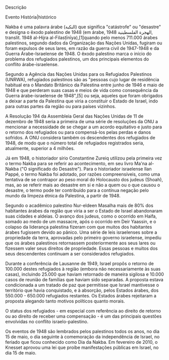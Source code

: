 Descrição

Evento História|histórico

Nakba é uma palavra árabe (النكبة) que significa "catástrofe" ou "desastre" e designa o êxodo palestino de 1948 (em árabe, 1948 الهجرة الفلسطينية, translit. 1948 al-Hijra al-Filasṭīnīya),[1]quando pelo menos 711.000 árabes palestinos, segundo dados da Organização das Nações Unidas, fugiram ou foram expulsos de seus lares, em razão da guerra civil de 1947-1948 e da Guerra Árabe-Israelense de 1948. O êxodo palestino marca o início do problema dos refugiados palestinos, um dos principais elementos do conflito árabe-israelense.

Segundo a Agência das Nações Unidas para os Refugiados Palestinos (UNRWA), refugiados palestinos são as "pessoas cujo lugar de residência habitual era o Mandato Britânico da Palestina entre junho de 1946 e maio de 1948 e que perderam suas casas e meios de vida como consequência da Guerra árabe-israelense de 1948",[5] ou seja, aqueles que foram obrigados a deixar a parte da Palestina que viria a constituir o Estado de Israel, indo para outras partes da região ou para países vizinhos.

A Resolução 194 da Assembleia Geral das Nações Unidas de 11 de dezembro de 1948 seria a primeira de uma série de resoluções da ONU a mencionar a necessidade de se chegar a um acordo equitativo e justo para o retorno dos refugiados ou para compensá-los pelas perdas e danos sofridos. A ONU considera também os descendentes dos refugiados de 1948, de modo que o número total de refugiados registrados seria, atualmente, superior a 4 milhões.

Já em 1948, o historiador sírio Constantine Zureiq utilizou pela primeira vez o termo Nakba para se referir ao acontecimento, em seu livro Ma'na al-Nakba ("O significado do Desastre"). Para o historiador israelense Ilan Pappé, o termo Nakba foi adotado, por razões compreensíveis, como uma tentativa de se contrapor ao peso moral do Holocausto dos judeus (Shoah), mas, ao se referir mais ao desastre em si e não a quem ou o que causou o desastre, o termo pode ter contribuído para a contínua negação pelo mundo da limpeza étnica da Palestina, a partir de 1948.

Segundo o acadêmico palestino Nur-eldeen Masalha mais de 80% dos habitantes árabes da região que viria a ser o Estado de Israel abandonaram suas cidades e aldeias. O avanço dos judeus, como o ocorrido em Haifa, somado ao medo de um massacre, após o ocorrido em Deir Yaassin, e o colapso da liderança palestina fizeram com que muitos dos habitantes árabes fugissem devido ao pânico. Uma série de leis israelenses sobre a propriedade da terra, aprovadas pelo primeiro governo israelense, impediu que os árabes palestinos retornassem posteriormente aos seus lares ou fizessem valer seus direitos de propriedade. Essas pessoas e muitos dos seus descendentes continuam a ser considerados refugiados.

Durante a conferência de Lausanne de 1949, Israel propôs o retorno de 100.000 destes refugiados à região (embora não necessariamente às suas casas), incluindo 25.000 que haviam retornado de maneira sigilosa e 10.000 casos de reunião de famílias que haviam sido separadas. A proposta estava condicionada a um tratado de paz que permitisse que Israel mantivesse o território que havia conquistado, e à absorção, pelos Estados árabes, dos 550.000 - 650.000 refugiados restantes. Os Estados árabes rejeitaram a proposta alegando tanto motivos políticos quanto morais.

O status dos refugiados - em especial com referência ao direito de retorno ou ao direito de receber uma compensação - é um das principais questões envolvidas no conflito israelo-palestino.

Os eventos de 1948 são lembrados pelos palestinos todos os anos, no dia 15 de maio, o dia seguinte à comemoração da independência de Israel, no feriado que ficou conhecido como Dia da Nakba. Em fevereiro de 2010, o Knesset aprovou uma lei que proíbe manifestações públicas em Israel, no dia 15 de maio.

